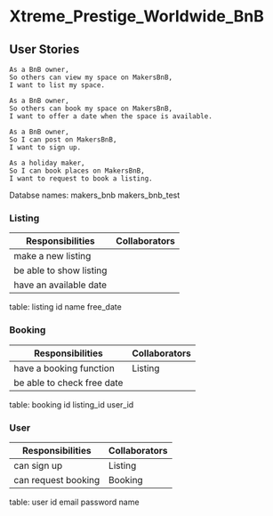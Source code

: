 # Xtreme_Prestige_Worldwide_BnB

## User Stories

```
As a BnB owner,
So others can view my space on MakersBnB,
I want to list my space.

As a BnB owner,
So others can book my space on MakersBnB,
I want to offer a date when the space is available.

As a BnB owner,
So I can post on MakersBnB,
I want to sign up.

As a holiday maker,
So I can book places on MakersBnB,
I want to request to book a listing.
```

Databse names: makers_bnb makers_bnb_test

### Listing

| Responsibilities        | Collaborators |
| ----------------------- | ------------- |
| make a new listing      |               |
| be able to show listing |               |
| have an available date  |               |

table: listing
id name free_date

### Booking

| Responsibilities           | Collaborators |
| -------------------------- | ------------- |
| have a booking function    | Listing       |
| be able to check free date |

table: booking
id listing_id user_id

### User

| Responsibilities    | Collaborators |
| ------------------- | ------------- |
| can sign up         | Listing       |
| can request booking | Booking       |

table: user
id email password name
